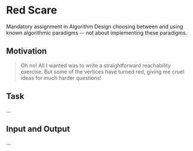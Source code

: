# Red Scare

Mandatory assignment in Algorithm Design choosing between and using known 
algorithmic paradigms -- not about implementing  these paradigms.

## Motivation

> Oh no! All I wanted was to write a straightforward reachability exercise.
But some of the vertices have turned red, giving me cruel ideas for much harder 
questions!

## Task

...

## Input and Output

...
